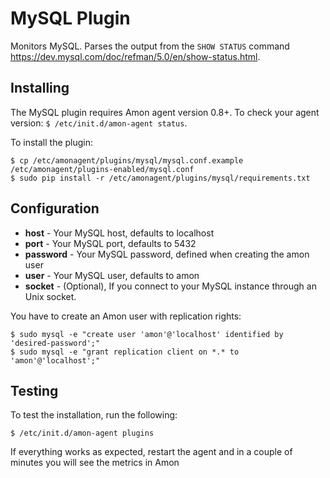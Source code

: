 # MySQL Plugin


Monitors MySQL. Parses the output from the `SHOW STATUS` command https://dev.mysql.com/doc/refman/5.0/en/show-status.html.


## Installing

The MySQL plugin requires Amon agent version 0.8+. To check your agent version: `$ /etc/init.d/amon-agent status`.

To install the plugin:


    $ cp /etc/amonagent/plugins/mysql/mysql.conf.example /etc/amonagent/plugins-enabled/mysql.conf
    $ sudo pip install -r /etc/amonagent/plugins/mysql/requirements.txt

## Configuration

* **host** -  Your MySQL host, defaults to localhost
* **port** - Your MySQL port, defaults to 5432
* **password** - Your MySQL password, defined when creating the amon user
* **user** - Your MySQL user, defaults to amon
* **socket** - (Optional), If you connect to your MySQL instance through an Unix socket.


You have to create an Amon user with replication rights:

	$ sudo mysql -e "create user 'amon'@'localhost' identified by 'desired-password';"
	$ sudo mysql -e "grant replication client on *.* to 'amon'@'localhost';"

## Testing

To test the installation, run the following:


    $ /etc/init.d/amon-agent plugins 
    
    
If everything works as expected, restart the agent and in a couple of minutes you will see the metrics in Amon 

